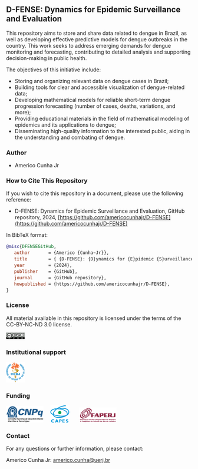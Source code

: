 ## D-FENSE: Dynamics for Epidemic Surveillance and Evaluation

This repository aims to store and share data related to dengue in Brazil, as well as developing effective predictive models for dengue outbreaks in the country. This work seeks to address emerging demands for dengue monitoring and forecasting, contributing to detailed analysis and supporting decision-making in public health.

The objectives of this initiative include:

- Storing and organizing relevant data on dengue cases in Brazil;
- Building tools for clear and accessible visualization of dengue-related data;
- Developing mathematical models for reliable short-term dengue progression forecasting (number of cases, deaths, variations, and more);
- Providing educational materials in the field of mathematical modeling of epidemics and its applications to dengue;
- Disseminating high-quality information to the interested public, aiding in the understanding and combating of dengue.

### Author
- Americo Cunha Jr

### How to Cite This Repository

If you wish to cite this repository in a document, please use the following reference:

- D-FENSE: Dynamics for Epidemic Surveillance and Evaluation, GitHub repository, 2024, [https://github.com/americocunhajr/D-FENSE](https://github.com/americocunhajr/D-FENSE)

In BibTeX format:

```bibtex
@misc{DFENSEGitHub,
   author       = {Americo {Cunha~Jr}},
   title        = { {D-FENSE}: {D}ynamics for {E}pidemic {S}urveillance and {E}valuation},
   year         = {2024},
   publisher    = {GitHub},
   journal      = {GitHub repository},
   howpublished = {https://github.com/americocunhajr/D-FENSE},
}
```

### License

All material available in this repository is licensed under the terms of the CC-BY-NC-ND 3.0 license.

<img src="logo/CC-BY-NC-ND-30.png" width="10%">

### Institutional support

<img src="logo/logo_uerj_color.jpeg" width="10%">

### Funding

<img src="logo/cnpq.png" width="20%"> &nbsp; &nbsp; <img src="logo/capes.png" width="10%">  &nbsp; &nbsp; &nbsp; <img src="logo/faperj.jpg" width="20%">

### Contact
For any questions or further information, please contact:

Americo Cunha Jr: americo.cunha@uerj.br
